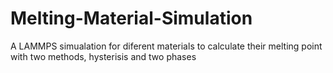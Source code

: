 # Melting-Material-Simulation
A LAMMPS simualation for diferent materials to calculate their melting point with two methods, hysterisis and two phases
